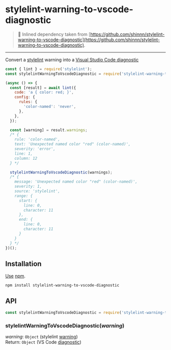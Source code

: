 # stylelint-warning-to-vscode-diagnostic

> 🚧 Inlined dependency taken from [https://github.com/shinnn/stylelint-warning-to-vscode-diagnostic](https://github.com/shinnn/stylelint-warning-to-vscode-diagnostic).

---

Convert a [stylelint](https://github.com/stylelint/stylelint) warning into a [Visual Studio Code diagnostic](https://code.visualstudio.com/Docs/extensionAPI/vscode-api#Diagnostic)

```javascript
const { lint } = require('stylelint');
const stylelintWarningToVscodeDiagnostic = require('stylelint-warning-to-vscode-diagnostic');

(async () => {
  const [result] = await lint({
    code: 'a { color: red; }',
    config: {
      rules: {
        'color-named': 'never',
      },
    },
  });

  const [warning] = result.warnings;
  /* {
    rule: 'color-named',
    text: 'Unexpected named color "red" (color-named)',
    severity: 'error',
    line: 1,
    column: 12
  } */

  stylelintWarningToVscodeDiagnostic(warnings);
  /* {
    message: 'Unexpected named color "red" (color-named)',
    severity: 1,
    source: 'stylelint',
    range: {
      start: {
        line: 0,
        character: 11
      },
      end: {
        line: 0,
        character: 11
      }
    }
  } */
})();
```

## Installation

[Use](https://docs.npmjs.com/cli/install) [npm](https://docs.npmjs.com/getting-started/what-is-npm).

```
npm install stylelint-warning-to-vscode-diagnostic
```

## API

```javascript
const stylelintWarningToVscodeDiagnostic = require('stylelint-warning-to-vscode-diagnostic');
```

### stylelintWarningToVscodeDiagnostic(_warning_)

_warning_: `Object` (stylelint [warning](https://github.com/stylelint/stylelint/blob/9.1.1/lib/createStylelintResult.js#L127-L131))  
Return: `Object` (VS Code [diagnostic](https://github.com/Microsoft/vscode-languageserver-node/blob/release/3.5.0/types/src/main.ts#L165-L192))
